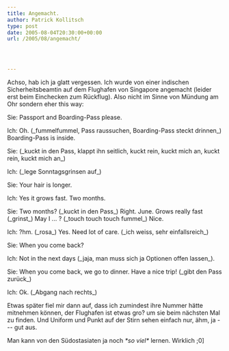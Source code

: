 ```yaml
---
title: Angemacht.
author: Patrick Kollitsch
type: post
date: 2005-08-04T20:30:00+00:00
url: /2005/08/angemacht/




---
```

Achso, hab ich ja glatt vergessen. Ich wurde von einer indischen Sicherheitsbeamtin auf dem Flughafen von Singapore angemacht (leider erst beim Einchecken zum Rückflug). Also nicht im Sinne von Mündung am Ohr sondern eher this way:

Sie: Passport and Boarding-Pass please.
  
Ich: Oh. (\_fummelfummel, Pass raussuchen, Boarding-Pass steckt drinnen\_) Boarding-Pass is inside.
  
Sie: (\_kuckt in den Pass, klappt ihn seitlich, kuckt rein, kuckt mich an, kuckt rein, kuckt mich an\_)
  
Ich: (\_lege Sonntagsgrinsen auf\_)
  
Sie: Your hair is longer.
  
Ich: Yes it grows fast. Two months.
  
Sie: Two months? (\_kuckt in den Pass\_) Right. June. Grows really fast (\_grinst\_) May I ... ? (\_touch touch touch fummel\_) Nice. 
  
Ich: ?hm. (\_rosa\_) Yes. Need lot of care. (\_ich weiss, sehr einfallsreich\_)
  
Sie: When you come back?
  
Ich: Not in the next days (\_jaja, man muss sich ja Optionen offen lassen\_).
  
Sie: When you come back, we go to dinner. Have a nice trip! (\_gibt den Pass zurück\_)
  
Ich: Ok. (\_Abgang nach rechts\_)

Etwas später fiel mir dann auf, dass ich zumindest ihre Nummer hätte mitnehmen können, der Flughafen ist etwas gro? um sie beim nächsten Mal zu finden. Und Uniform und Punkt auf der Stirn sehen einfach nur, ähm, ja --- gut aus.

Man kann von den Südostasiaten ja noch _\*so viel\*_ lernen. Wirklich ;0]